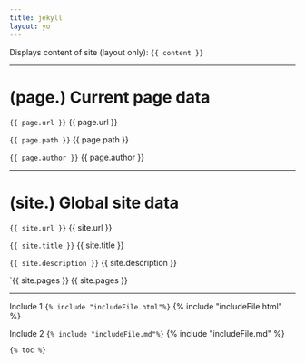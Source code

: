 ```yaml
---
title: jekyll
layout: yo
---
```



Displays content of site (layout only): 
`{{ content }}`

---
# (page.) Current page data


`{{ page.url }}`
{{ page.url }}

`{{ page.path }}`
{{ page.path }}

`{{ page.author }}`
{{ page.author }} 




---
# (site.) Global site data

`{{ site.url }}`
{{ site.url }}

`{{ site.title }}`
{{ site.title }}

`{{ site.description }}`
{{ site.description }}

`{{ site.pages }}
{{ site.pages }}


---

Include 1
`{% include "includeFile.html"%}`
{% include "includeFile.html" %}

Include 2
`{% include "includeFile.md"%}`
{% include "includeFile.md" %}



`{% toc %}`





